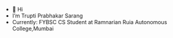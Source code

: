 - 👋 Hi
- I’m Trupti Prabhakar Sarang
- Currently: FYBSC CS Student at Ramnarian Ruia Autonomous College,Mumbai


<!---
truptisarang/truptisarang is a ✨ special ✨ repository because its `README.md` (this file) appears on your GitHub profile.
You can click the Preview link to take a look at your changes.
--->
